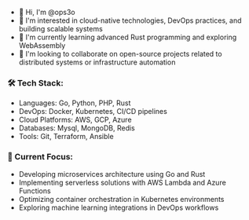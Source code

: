 - 👋 Hi, I'm @ops3o
- 👀 I'm interested in cloud-native technologies, DevOps practices, and building scalable systems
- 🌱 I'm currently learning advanced Rust programming and exploring WebAssembly
- 💞️ I'm looking to collaborate on open-source projects related to distributed systems or infrastructure automation

### 🛠 Tech Stack:
- Languages: Go, Python, PHP, Rust
- DevOps: Docker, Kubernetes, CI/CD pipelines
- Cloud Platforms: AWS, GCP, Azure
- Databases: Mysql, MongoDB, Redis
- Tools: Git, Terraform, Ansible

### 🚀 Current Focus:
- Developing microservices architecture using Go and Rust
- Implementing serverless solutions with AWS Lambda and Azure Functions
- Optimizing container orchestration in Kubernetes environments
- Exploring machine learning integrations in DevOps workflows
